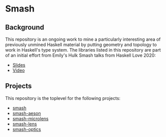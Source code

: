 # Smash


## Background

This repository is an ongoing work to mine a particularly interesting area of previously unmined Haskell material by putting geometry and topology to work in Haskell's type system. The libraries listed in this repository are part of an initial effort from Emily's Hulk Smash talks from Haskell Love 2020: 

- [Slides](https://github.com/cohomolo-gy/Hulk-Smash/blob/master/Smash.pdf)
- [Video](https://www.youtube.com/watch?v=4aQlFMvKgdc)

## Projects

This repository is the toplevel for the following projects: 

- [smash](https://hackage.haskell.org/package/smash)
- [smash-aeson](https://hackage.haskell.org/package/smash-aeson)
- [smash-microlens](https://hackage.haskell.org/package/smash-microlens)
- [smash-lens](https://hackage.haskell.org/package/smash-lens)
- [smash-optics](https://hackage.haskell.org/package/smash-optics)

